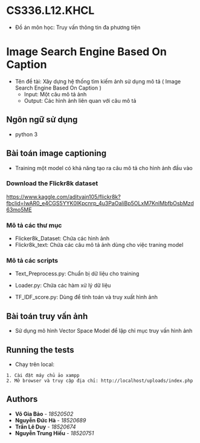 # CS336.L12.KHCL
- Đồ án môn học: Truy vấn thông tin đa phương tiện
# Image Search Engine Based On Caption
- Tên đề tài: Xây dựng hệ thống tìm kiếm ảnh sử dụng mô tả ( Image Search Engine Based On Caption )
  + Input: Một câu mô tả ảnh
  + Output: Các hình ảnh liên quan với câu mô tả
  
## Ngôn ngữ sử dụng
- python 3


## Bài toán image captioning
- Training một model có khả năng tạo ra câu mô tả cho hình ảnh đầu vào

### Download the Flickr8k dataset
https://www.kaggle.com/adityajn105/flickr8k?fbclid=IwAR0_e4CGS5YYK0IKpcnrp_4u3PaOaliBp5OLxM7KnlMbfbOsbMzd63mo5ME

### Mô tả các thư mục
- Flicker8k_Dataset: Chứa các hình ảnh
- Flickr8k_text: Chứa các câu mô tả ảnh dùng cho việc traning model

### Mô tả các scripts
- Text_Preprocess.py: Chuẩn bị dữ liệu cho training 

- Loader.py: Chứa các hàm xử lý dữ liệu 

- TF_IDF_score.py: Dùng để tính toán và truy xuất hình ảnh


## Bài toán truy vấn ảnh
- Sử dụng mô hình Vector Space Model để lập chỉ mục truy vấn hình ảnh

## Running the tests

- Chạy trên local:
```
1. Cài đặt máy chủ ảo xampp
2. Mở browser và truy cập địa chỉ: http://localhost/uploads/index.php
```


## Authors

* **Võ Gia Bảo** - *18520502*
* **Nguyễn Đức Hà** - *18520689*
* **Trần Lê Duy** - *18520674*
* **Nguyễn Trung Hiếu** - *18520751*
